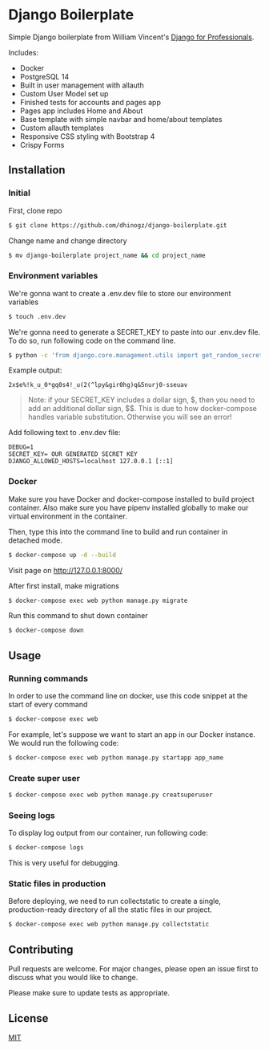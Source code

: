 # Django Boilerplate

Simple Django boilerplate from William Vincent's [Django for Professionals](https://djangoforprofessionals.com/). 

Includes:
- Docker 
- PostgreSQL 14
- Built in user management with allauth
- Custom User Model set up
- Finished tests for accounts and pages app
- Pages app includes Home and About
- Base template with simple navbar and home/about templates
- Custom allauth templates
- Responsive CSS styling with Bootstrap 4
- Crispy Forms

## Installation

### Initial
First, clone repo
```bash
$ git clone https://github.com/dhinogz/django-boilerplate.git
```

Change name and change directory
```bash
$ mv django-boilerplate project_name && cd project_name
```
### Environment variables
We're gonna want to create a .env.dev file to store our environment variables
```bash
$ touch .env.dev
```

We're gonna need to generate a SECRET_KEY to paste into our .env.dev file. To do so, run following code on the command line.
```bash
$ python -c 'from django.core.management.utils import get_random_secret_key; print(get_random_secret_key())'
```
Example output:
```
2x$e%!k_u_0*gq0s4!_u(2(^lpy&gir0hg)q&5nurj0-sseuav
```
> Note: if your SECRET_KEY includes a dollar sign, $, then you need to add an additional dollar sign, $$. This is due to how docker-compose handles variable substitution. Otherwise you will see an error!

Add following text to .env.dev file:
```
DEBUG=1
SECRET_KEY= OUR GENERATED SECRET KEY
DJANGO_ALLOWED_HOSTS=localhost 127.0.0.1 [::1]
```

### Docker
Make sure you have Docker and docker-compose installed to build project container.
Also make sure you have pipenv installed globally to make our virtual environment in the container.

Then, type this into the command line to build and run container in detached mode. 
```bash
$ docker-compose up -d --build
```
Visit page on http://127.0.0.1:8000/

After first install, make migrations
```bash
$ docker-compose exec web python manage.py migrate
```

Run this command to shut down container
```bash
$ docker-compose down
```

## Usage

### Running commands
In order to use the command line on docker, use this code snippet at the start of every command
```bash
$ docker-compose exec web
```

For example, let's suppose we want to start an app in our Docker instance. We would run the following code:
```bash
$ docker-compose exec web python manage.py startapp app_name
```

### Create super user
```bash
$ docker-compose exec web python manage.py creatsuperuser
```

### Seeing logs
To display log output from our container, run following code:
```bash
$ docker-compose logs
```
This is very useful for debugging.

### Static files in production
Before deploying, we need to run collectstatic to create a single, production-ready directory of all the static files in our project.
```bash
$ docker-compose exec web python manage.py collectstatic
```

## Contributing
Pull requests are welcome. For major changes, please open an issue first to discuss what you would like to change.

Please make sure to update tests as appropriate.

## License
[MIT](https://choosealicense.com/licenses/mit/)